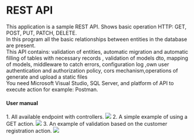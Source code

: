 # REST API 
This application is a sample REST API. Shows basic operation HTTP: GET, POST, PUT, PATCH, DELETE. <br>
In this program all the basic relationships between entities in the database are present. <br>
This API contains:  validation of entities, automatic migration and automatic filling of tables with necessary records , validation of models dto, mapping of models, middleware to catch errors, configuration log ,own user authentication and authorization policy, cors mechanism,operations of generate and upload a static files <br>
You need Microsoft Visual Studio, SQL Server, and platform of API to execute action for example: Postman. <br>

<h4>User manual</h4>
1. All available endpoint with controllers.
<img src="https://user-images.githubusercontent.com/109304818/194184232-188e86f5-85b8-43c4-9a8b-3bc562563baa.png"/>
2. A simple example of using a GET action.
<img src="https://user-images.githubusercontent.com/109304818/194185130-57a5fc69-b42c-4087-998b-83f74d0358c3.png"/>
3. An example of validation based on the customer registration action.
<img src="https://user-images.githubusercontent.com/109304818/194185685-8aa3c6d9-92af-4c7d-a4ea-e4c641cf2bfa.png"/>
